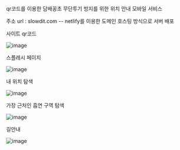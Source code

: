 qr코드를 이용한  담배꽁초 무단투기 방지를 위한 위치 안내 모바일 서비스

주소 url : slowdit.com  -- netlify를 이용한  도메인 호스팅 방식으로 서버 배포 


사이트 qr코드 

![image](https://user-images.githubusercontent.com/42922673/176233978-955b1398-9393-4007-8dff-49975737284c.png)


스플레시 페이지 

![image](https://user-images.githubusercontent.com/42922673/176234323-0966d998-b37b-4b2f-82f0-bb21c34a92df.png)




내 위치 탐색 

![image](https://user-images.githubusercontent.com/42922673/176234944-3f140dff-d4c1-49eb-8387-efbe5a7fbc74.png)


가장 근처인 흡연 구역 탐색 

![image](https://user-images.githubusercontent.com/42922673/176234676-e83e8ab8-8408-4ead-9124-d9184e9fa035.png)



길안내 

![image](https://user-images.githubusercontent.com/42922673/176234864-2d00ebc4-ac44-482a-9669-6f04ca61ea3f.png)
